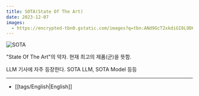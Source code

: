 ```yaml
---
title: SOTA(State Of The Art)
date: 2023-12-07
images:
  - https://encrypted-tbn0.gstatic.com/images?q=tbn:ANd9GcT2xkdiGI8L9D6mXKFjdFsqnZJ0Qztws5uArA
---
```

![SOTA](https://encrypted-tbn0.gstatic.com/images?q=tbn:ANd9GcT2xkdiGI8L9D6mXKFjdFsqnZJ0Qztws5uArA)

"State Of The Art"의 약자. 현재 최고의 제품(군)을 뜻함.

LLM 기사에 자주 등장한다. SOTA LLM, SOTA Model 등등

---
- [[tags/English|English]]
